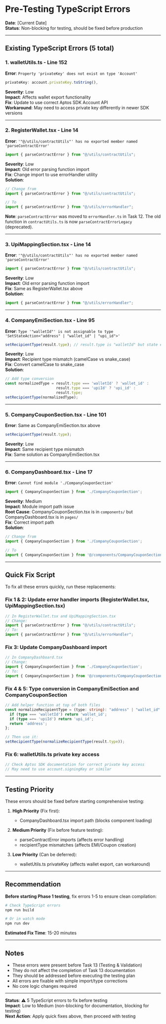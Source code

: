 # Pre-Testing TypeScript Errors

**Date**: [Current Date]  
**Status**: Non-blocking for testing, should be fixed before production

---

## Existing TypeScript Errors (5 total)

### 1. walletUtils.ts - Line 152
**Error**: `Property 'privateKey' does not exist on type 'Account'`

```typescript
privateKey: account.privateKey.toString(),
```

**Severity**: Low  
**Impact**: Affects wallet export functionality  
**Fix**: Update to use correct Aptos SDK Account API  
**Workaround**: May need to access private key differently in newer SDK versions

---

### 2. RegisterWallet.tsx - Line 14
**Error**: `'"@/utils/contractUtils"' has no exported member named 'parseContractError'`

```typescript
import { parseContractError } from "@/utils/contractUtils";
```

**Severity**: Low  
**Impact**: Old error parsing function import  
**Fix**: Change import to use errorHandler utility  
**Solution**:
```typescript
// Change from
import { parseContractError } from "@/utils/contractUtils";

// To
import { parseContractError } from "@/utils/errorHandler";
```

**Note**: `parseContractError` was moved to `errorHandler.ts` in Task 12. The old function in `contractUtils.ts` is now `parseContractErrorLegacy` (deprecated).

---

### 3. UpiMappingSection.tsx - Line 14
**Error**: `'"@/utils/contractUtils"' has no exported member named 'parseContractError'`

```typescript
import { parseContractError } from "@/utils/contractUtils";
```

**Severity**: Low  
**Impact**: Old error parsing function import  
**Fix**: Same as RegisterWallet.tsx above  
**Solution**:
```typescript
import { parseContractError } from "@/utils/errorHandler";
```

---

### 4. CompanyEmiSection.tsx - Line 95
**Error**: `Type '"walletId"' is not assignable to type 'SetStateAction<"address" | "wallet_id" | "upi_id">'`

```typescript
setRecipientType(result.type); // result.type is "walletId" but state expects "wallet_id"
```

**Severity**: Low  
**Impact**: Recipient type mismatch (camelCase vs snake_case)  
**Fix**: Convert camelCase to snake_case  
**Solution**:
```typescript
// Add type conversion
const normalizedType = result.type === 'walletId' ? 'wallet_id' : 
                       result.type === 'upiId' ? 'upi_id' : 
                       result.type;
setRecipientType(normalizedType);
```

---

### 5. CompanyCouponSection.tsx - Line 101
**Error**: Same as CompanyEmiSection.tsx above

```typescript
setRecipientType(result.type);
```

**Severity**: Low  
**Impact**: Same recipient type mismatch  
**Fix**: Same solution as CompanyEmiSection.tsx

---

### 6. CompanyDashboard.tsx - Line 17
**Error**: `Cannot find module './CompanyCouponSection'`

```typescript
import { CompanyCouponSection } from './CompanyCouponSection';
```

**Severity**: Medium  
**Impact**: Module import path issue  
**Root Cause**: CompanyCouponSection.tsx is in `components/` but CompanyDashboard.tsx is in `pages/`  
**Fix**: Correct import path  
**Solution**:
```typescript
// Change from
import { CompanyCouponSection } from './CompanyCouponSection';

// To
import { CompanyCouponSection } from '@/components/CompanyCouponSection';
```

---

## Quick Fix Script

To fix all these errors quickly, run these replacements:

### Fix 1 & 2: Update error handler imports (RegisterWallet.tsx, UpiMappingSection.tsx)
```typescript
// In RegisterWallet.tsx and UpiMappingSection.tsx
// Change:
import { parseContractError } from "@/utils/contractUtils";
// To:
import { parseContractError } from "@/utils/errorHandler";
```

### Fix 3: Update CompanyDashboard import
```typescript
// In CompanyDashboard.tsx
// Change:
import { CompanyCouponSection } from './CompanyCouponSection';
// To:
import { CompanyCouponSection } from '@/components/CompanyCouponSection';
```

### Fix 4 & 5: Type conversion in CompanyEmiSection and CompanyCouponSection
```typescript
// Add helper function at top of both files
const normalizeRecipientType = (type: string): "address" | "wallet_id" | "upi_id" => {
  if (type === 'walletId') return 'wallet_id';
  if (type === 'upiId') return 'upi_id';
  return 'address';
};

// Then use it:
setRecipientType(normalizeRecipientType(result.type));
```

### Fix 6: walletUtils.ts private key access
```typescript
// Check Aptos SDK documentation for correct private key access
// May need to use account.signingKey or similar
```

---

## Testing Priority

These errors should be fixed before starting comprehensive testing:

1. **High Priority** (Fix first):
   - CompanyDashboard.tsx import path (blocks component loading)
   
2. **Medium Priority** (Fix before feature testing):
   - parseContractError imports (affects error handling)
   - recipientType mismatches (affects EMI/Coupon creation)

3. **Low Priority** (Can be deferred):
   - walletUtils.ts privateKey (affects wallet export, can workaround)

---

## Recommendation

**Before starting Phase 1 testing**, fix errors 1-5 to ensure clean compilation:

```bash
# Check TypeScript errors
npm run build

# Or in watch mode
npm run dev
```

**Estimated Fix Time**: 15-20 minutes

---

## Notes

- These errors were present before Task 13 (Testing & Validation)
- They do not affect the completion of Task 13 documentation
- They should be addressed before executing the testing plan
- All errors are fixable with simple import/type corrections
- No core logic changes required

---

**Status**: ⚠️ 5 TypeScript errors to fix before testing  
**Impact**: Low to Medium (non-blocking for documentation, blocking for testing)  
**Next Action**: Apply quick fixes above, then proceed with testing

